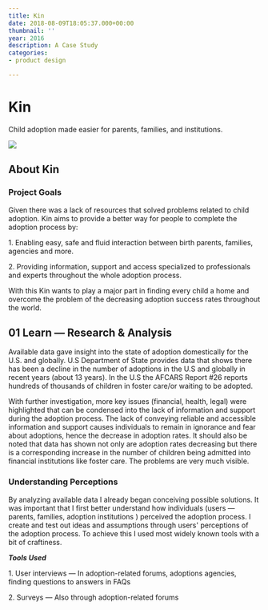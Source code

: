 ```yaml
---
title: Kin
date: 2018-08-09T18:05:37.000+00:00
thumbnail: ''
year: 2016
description: A Case Study
categories:
- product design

---
```

# Kin

Child adoption made easier for parents, families, and institutions.

![](/upload/Start.png)

## About Kin

### Project Goals

Given there was a lack of resources that solved problems related to child adoption. Kin aims to provide a better way for people to complete the adoption process by:

1\. Enabling easy, safe and fluid interaction between birth parents, families, agencies and more.

2\. Providing information, support and access specialized to professionals and experts throughout the whole adoption process.

With this Kin wants to play a major part in finding every child a home and overcome the problem of the decreasing adoption success rates throughout the world.

## 01 Learn — Research & Analysis

Available data gave insight into the state of adoption domestically for the U.S. and globally. U.S Department of State provides data that shows there has been a decline in the number of adoptions in the U.S and globally in recent years (about 13 years). In the U.S the AFCARS Report #26 reports hundreds of thousands of children in foster care/or waiting to be adopted.

With further investigation, more key issues (financial, health, legal) were highlighted that can be condensed into the lack of information and support during the adoption process. The lack of conveying reliable and accessible information and support causes individuals to remain in ignorance and fear about adoptions, hence the decrease in adoption rates. It should also be noted that data has shown not only are adoption rates decreasing but there is a corresponding increase in the number of children being admitted into financial institutions like foster care. The problems are very much visible.

### Understanding Perceptions

By analyzing available data I already began conceiving possible solutions. It was important that I first better understand how individuals (users — parents, families, adoption institutions ) perceived the adoption process. I create and test out ideas and assumptions through users' perceptions of the adoption process. To achieve this I used most widely known tools with a bit of craftiness.

**_Tools Used_**

1\. User interviews — In adoption-related forums, adoptions agencies, finding questions to answers in FAQs

2\. Surveys — Also through adoption-related forums
